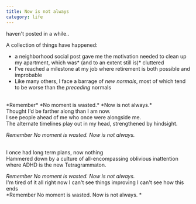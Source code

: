 ```yaml
---
title: Now is not always
category: life
---
```


haven't posted in a while.. 

A collection of things have happened:
<br>
* a neighborhood social post gave me the motivation needed to clean up my apartment, 
which was* (and to an extent still is)* cluttered
* I've reached a milestone at my job where retirement is both possible and improbable
* Like many others, I face a barrage of *new normals*, most of which tend to be worse than the *preceding* normals
<br>
*Remember*
*No moment is wasted.*
*Now is not always.*

<br>
Thought I'd be farther along than I am now.<br>
I see people ahead of me who once were alongside me.<br>
The alternate timelines play out in my head, strengthened by hindsight. 
<br>

*Remember*
*No moment is wasted.*
*Now is not always.*

<br>
I once had long term plans, now nothing<br>
Hammered down by  a culture of all-encompassing oblivious inattention <br>
where ADHD is the new Tetragrammaton.
<br>

*Remember*
*No moment is wasted.*
*Now is not always.*
<br>
I'm tired of it all right now
I can't see things improving
I can't see how this ends
<br>
*Remember
No moment is wasted.
Now is not always.
*
<!--stackedit_data:
eyJoaXN0b3J5IjpbLTcyNDQ2MDUwOF19
-->